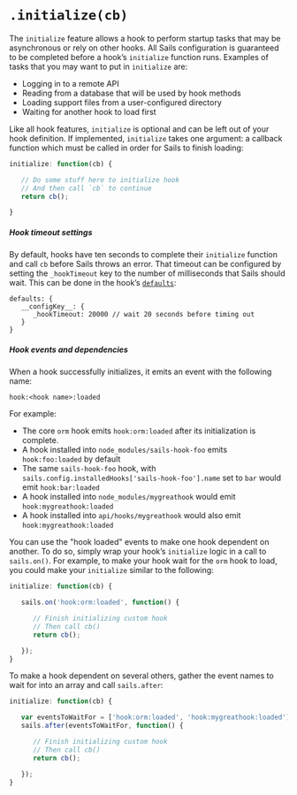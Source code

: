 # `.initialize(cb)`

The `initialize` feature allows a hook to perform startup tasks that may be asynchronous or rely on other hooks.  All Sails configuration is guaranteed to be completed before a hook&rsquo;s `initialize` function runs.  Examples of tasks that you may want to put in `initialize` are:

* Logging in to a remote API
* Reading from a database that will be used by hook methods
* Loading support files from a user-configured directory
* Waiting for another hook to load first

Like all hook features, `initialize` is optional and can be left out of your hook definition.  If implemented, `initialize` takes one argument: a callback function which must be called in order for Sails to finish loading:

```javascript
initialize: function(cb) {

   // Do some stuff here to initialize hook
   // And then call `cb` to continue
   return cb();

}
```

##### Hook timeout settings

By default, hooks have ten seconds to complete their `initialize` function and call `cb` before Sails throws an error.  That timeout can be configured by setting the `_hookTimeout` key to the number of milliseconds that Sails should wait.  This can be done in the hook&rsquo;s [`defaults`](https://sailsjs.com/documentation/concepts/extending-sails/hooks/hook-specification/defaults):

```
defaults: {
   __configKey__: {
      _hookTimeout: 20000 // wait 20 seconds before timing out
   }
}
```

##### Hook events and dependencies

When a hook successfully initializes, it emits an event with the following name:

`hook:<hook name>:loaded`

For example:

* The core `orm` hook emits `hook:orm:loaded` after its initialization is complete.
* A hook installed into `node_modules/sails-hook-foo` emits `hook:foo:loaded` by default
* The same `sails-hook-foo` hook, with `sails.config.installedHooks['sails-hook-foo'].name` set to `bar` would emit `hook:bar:loaded`
* A hook installed into `node_modules/mygreathook` would emit `hook:mygreathook:loaded`
* A hook installed into `api/hooks/mygreathook` would also emit `hook:mygreathook:loaded`

You can use the "hook loaded" events to make one hook dependent on another.  To do so, simply wrap your hook&rsquo;s `initialize` logic in a call to `sails.on()`.  For example, to make your hook wait for the `orm` hook to load, you could make your `initialize` similar to the following:

```javascript
initialize: function(cb) {

   sails.on('hook:orm:loaded', function() {

      // Finish initializing custom hook
      // Then call cb()
      return cb();

   });
}
```

To make a hook dependent on several others, gather the event names to wait for into an array and call `sails.after`:

```javascript
initialize: function(cb) {

   var eventsToWaitFor = ['hook:orm:loaded', 'hook:mygreathook:loaded'];
   sails.after(eventsToWaitFor, function() {

      // Finish initializing custom hook
      // Then call cb()
      return cb();

   });
}
```


<docmeta name="displayName" value=".initialize()">
<docmeta name="stabilityIndex" value="3">
